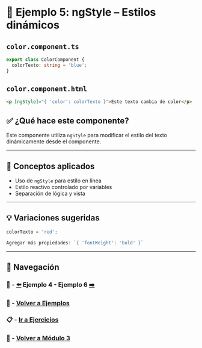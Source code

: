 # 🧪 Ejemplo 5: ngStyle – Estilos dinámicos

## `color.component.ts`
```ts
export class ColorComponent {
  colorTexto: string = 'blue';
}
```

## `color.component.html`
```html
<p [ngStyle]="{ 'color': colorTexto }">Este texto cambia de color</p>
```

## ✅ ¿Qué hace este componente?
Este componente utiliza `ngStyle` para modificar el estilo del texto dinámicamente desde el componente.

---

## 🧠 Conceptos aplicados
- Uso de `ngStyle` para estilo en línea
- Estilo reactivo controlado por variables
- Separación de lógica y vista


---

## 💡 Variaciones sugeridas
```ts
colorTexto = 'red';
```
```ts
Agregar más propiedades: `{ 'fontWeight': 'bold' }`
```

---

## 🔁 Navegación

### 🧪 - [⬅️](./Ejemplo_4.md) Ejemplo 4 - Ejemplo 6 [➡️](./Ejemplo_6.md)

### 🧪 - [Volver a Ejemplos](../README.md)

### 📋 - [Ir a Ejercicios](../../Ejercicios/README.md)

### 📘 - [Volver a Módulo 3](../../Modulo_3.md)

